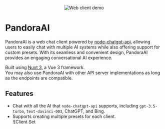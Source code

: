 <p align="center">
  <img alt="Web client demo" src="./demos/client.png?v=3">
</p>

# PandoraAI

PandoraAI is a web chat client powered by [node-chatgpt-api](https://github.com/waylaidwanderer/node-chatgpt-api), allowing users to easily chat with multiple AI systems while also offering support for custom presets. With its seamless and convenient design, PandoraAI provides an engaging conversational AI experience.

Built using [Nuxt 3](https://v3.nuxtjs.org/), a Vue 3 framework.  
You may also use PandoraAI with other API server implementations as long as the endpoints are compatible.

## Features

- Chat with all the AI that `node-chatgpt-api` supports, including `gpt-3.5-turbo`, `text-davinci-003`, ChatGPT, and Bing.
- Supports creating multiple presets for each client.  
![Client Set